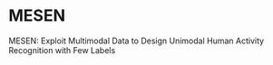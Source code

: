 # MESEN
MESEN: Exploit Multimodal Data to Design Unimodal Human Activity Recognition with Few Labels 

